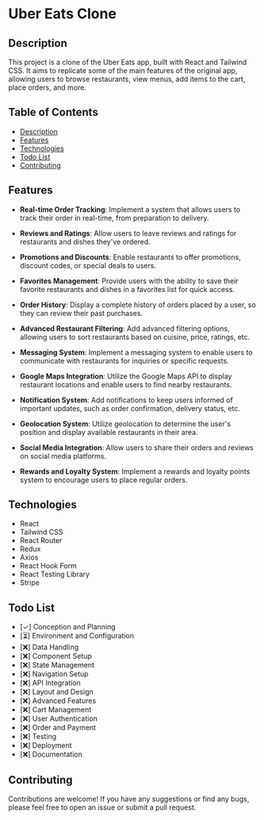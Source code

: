 # Uber Eats Clone

## Description

This project is a clone of the Uber Eats app, built with React and Tailwind CSS. It aims to replicate some of the main features of the original app, allowing users to browse restaurants, view menus, add items to the cart, place orders, and more.

## Table of Contents

- [Description](#description)
- [Features](#features)
- [Technologies](#technologies)
- [Todo List](#todo-list)
- [Contributing](#contributing)

## Features

- **Real-time Order Tracking**: Implement a system that allows users to track their order in real-time, from preparation to delivery.

- **Reviews and Ratings**: Allow users to leave reviews and ratings for restaurants and dishes they've ordered.

- **Promotions and Discounts**: Enable restaurants to offer promotions, discount codes, or special deals to users.

- **Favorites Management**: Provide users with the ability to save their favorite restaurants and dishes in a favorites list for quick access.

- **Order History**: Display a complete history of orders placed by a user, so they can review their past purchases.

- **Advanced Restaurant Filtering**: Add advanced filtering options, allowing users to sort restaurants based on cuisine, price, ratings, etc.

- **Messaging System**: Implement a messaging system to enable users to communicate with restaurants for inquiries or specific requests.

- **Google Maps Integration**: Utilize the Google Maps API to display restaurant locations and enable users to find nearby restaurants.

- **Notification System**: Add notifications to keep users informed of important updates, such as order confirmation, delivery status, etc.

- **Geolocation System**: Utilize geolocation to determine the user's position and display available restaurants in their area.

- **Social Media Integration**: Allow users to share their orders and reviews on social media platforms.

- **Rewards and Loyalty System**: Implement a rewards and loyalty points system to encourage users to place regular orders.

## Technologies

- React
- Tailwind CSS
- React Router
- Redux
- Axios
- React Hook Form
- React Testing Library
- Stripe

## Todo List

- [✓] Conception and Planning
- [⏳] Environment and Configuration
- [❌] Data Handling
- [❌] Component Setup
- [❌] State Management
- [❌] Navigation Setup
- [❌] API Integration
- [❌] Layout and Design
- [❌] Advanced Features
- [❌] Cart Management
- [❌] User Authentication
- [❌] Order and Payment
- [❌] Testing
- [❌] Deployment
- [❌] Documentation

## Contributing

Contributions are welcome! If you have any suggestions or find any bugs, please feel free to open an issue or submit a pull request.
